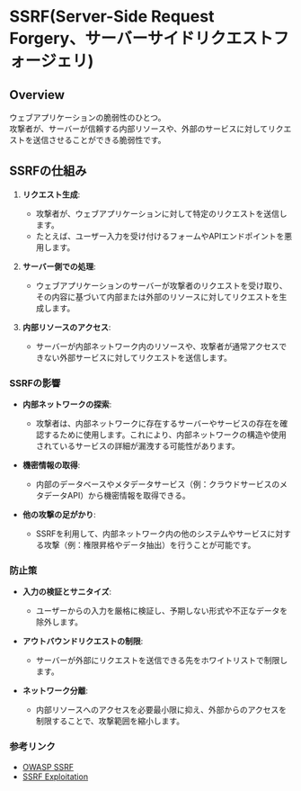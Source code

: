 # SSRF(Server-Side Request Forgery、サーバーサイドリクエストフォージェリ)

## Overview

ウェブアプリケーションの脆弱性のひとつ。  
攻撃者が、サーバーが信頼する内部リソースや、外部のサービスに対してリクエストを送信させることができる脆弱性です。

## SSRFの仕組み

1. **リクエスト生成**:
   - 攻撃者が、ウェブアプリケーションに対して特定のリクエストを送信します。
   - たとえば、ユーザー入力を受け付けるフォームやAPIエンドポイントを悪用します。

2. **サーバー側での処理**:
   - ウェブアプリケーションのサーバーが攻撃者のリクエストを受け取り、その内容に基づいて内部または外部のリソースに対してリクエストを生成します。

3. **内部リソースのアクセス**:
   - サーバーが内部ネットワーク内のリソースや、攻撃者が通常アクセスできない外部サービスに対してリクエストを送信します。

### SSRFの影響

- **内部ネットワークの探索**:
  - 攻撃者は、内部ネットワークに存在するサーバーやサービスの存在を確認するために使用します。これにより、内部ネットワークの構造や使用されているサービスの詳細が漏洩する可能性があります。

- **機密情報の取得**:
  - 内部のデータベースやメタデータサービス（例：クラウドサービスのメタデータAPI）から機密情報を取得できる。

- **他の攻撃の足がかり**:
  - SSRFを利用して、内部ネットワーク内の他のシステムやサービスに対する攻撃（例：権限昇格やデータ抽出）を行うことが可能です。

### 防止策

- **入力の検証とサニタイズ**:
  - ユーザーからの入力を厳格に検証し、予期しない形式や不正なデータを除外します。

- **アウトバウンドリクエストの制限**:
  - サーバーが外部にリクエストを送信できる先をホワイトリストで制限します。

- **ネットワーク分離**:
  - 内部リソースへのアクセスを必要最小限に抑え、外部からのアクセスを制限することで、攻撃範囲を縮小します。

### 参考リンク

- [OWASP SSRF](https://owasp.org/www-community/attacks/Server_Side_Request_Forgery)
- [SSRF Exploitation](https://portswigger.net/web-security/ssrf)
